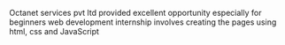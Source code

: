 Octanet services pvt ltd provided excellent opportunity especially for beginners
web development internship involves creating the pages using html, css and JavaScript 
